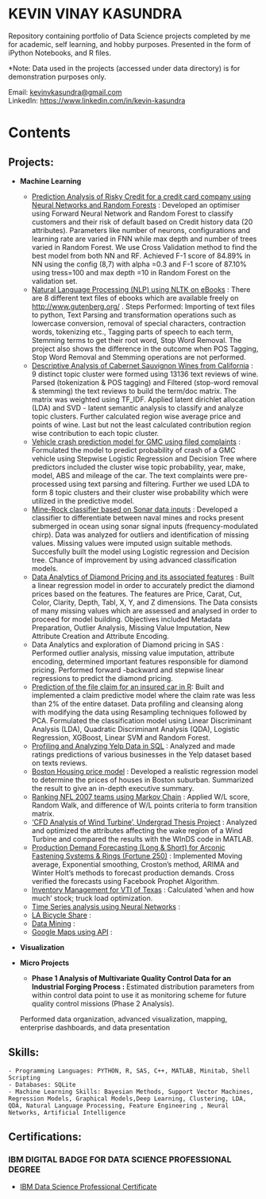 # KEVIN VINAY KASUNDRA

Repository containing portfolio of Data Science projects completed by me for academic, self learning, and hobby purposes. Presented in the form of iPython Notebooks, and R files. <br> 

*Note: Data used in the projects (accessed under data directory) is for demonstration purposes only.

Email: kevinvkasundra@gmail.com <br>
LinkedIn: https://www.linkedin.com/in/kevin-kasundra


# Contents

## Projects: 
- **Machine Learning**

   - [Prediction Analysis of Risky Credit for a credit card company using Neural Networks and Random Forests](https://github.com/kevinvkasundra/Credit-Risk-Modelling/blob/master/Risky_Credit.ipynb) : Developed an optimiser using Forward Neural Network and Random Forest to classify customers and their risk of default based on Credit history data (20 attributes). Parameters like number of neurons, configurations and learning rate are varied in FNN while max depth and number of trees varied in Random Forest. We use Cross Validation method to find the best model from both NN and RF. Achieved F-1 score of 84.89% in NN using the config (8,7) with alpha =0.3 and F-1 score of 87.10% using tress=100 and max depth =10 in Random Forest on the validation set. 
   - [Natural Language Processing (NLP) using NLTK on eBooks](https://github.com/kevinvkasundra/NLP-using-NLTK-on-Ebooks/blob/master/code.ipynb) : There are 8 different text files of ebooks which are available freely on http://www.gutenberg.org/ . Steps Performed: Importing of text files to python, Text Parsing and transformation operations such as lowercase conversion, removal of special characters, contraction words, tokenizing etc., Tagging parts of speech to each term, Stemming terms to get their root word, Stop Word Removal. The project also shows the difference in the outcome when POS Tagging, Stop Word Removal and Stemming operations are not performed.
   - [Descriptive Analysis of Cabernet Sauvignon Wines from California](https://github.com/kevinvkasundra/Descriptive-Analysis-of-Cabernet-Sauvignon-Wines-from-California/blob/master/TextAnalytics_wine.ipynb) : 9 distinct topic cluster were formed using 13136 text reviews of wine. Parsed (tokenization & POS tagging) and Filtered (stop-word removal & stemming) the text reviews to build the term/doc matrix. The matrix was weighted using TF_IDF. Applied latent dirichlet allocation (LDA) and SVD - latent semantic analysis to classify and analyze topic clusters. Further calculated region wise average price and points of wine. Last but not the least calculated contribution region wise contribution to each topic cluster.
   - [Vehicle crash prediction model for GMC using filed complaints]() : Formulated the model to predict probability of crash of a GMC vehicle using Stepwise Logistic Regression and Decision Tree where predictors included the cluster wise topic probability, year, make, model, ABS and mileage of the car. The text complaints were pre-processed using text parsing and filtering. Further we used LDA to form 8 topic clusters and their cluster wise probability which were utilized in the predictive model.
   - [Mine-Rock classifier based on Sonar data inputs](https://github.com/kevinvkasundra/Naval-Mine-Rock-Classifier/blob/master/MineRock.ipynb) : Developed a classifier to differentiate between naval mines and rocks present submerged in ocean using sonar signal inputs (frequency-modulated chirp). Data was analyzed for outliers and identification of missing values. Missing values were imputed usign suitable methods. Succesfully built the model using Logistic regression and Decision tree. Chance of improvement by using advanced classification models.
   - [Data Analytics of Diamond Pricing and its associated features]() : Built a linear regression model in order to accurately predict the diamond prices based on the features. The features are Price, Carat, Cut, Color, Clarity, Depth, Tabl, X, Y, and Z dimensions. The Data consists of many missing values which are assessed and analysed in order to proceed for model building. Objectives included Metadata Preparation, Outlier Analysis, Missing Value Imputation, New Attribute Creation and Attribute Encoding.
   - Data Analytics and exploration of Diamond pricing in SAS : Performed outlier analysis, missing value imputation, attribute encoding, determined important features responsible for diamond pricing. Performed forward -backward and stepwise linear regressions to predict the diamond pricing.
   - [Prediction of the file claim for an insured car in R](): Built and implemented a claim predictive model where the claim rate was less than 2% of the entire dataset. Data profiling and cleansing along with modifying the data using Resampling techniques followed by PCA. Formulated the classification model using Linear Discriminant Analysis (LDA), Quadratic Discriminant Analysis (QDA), Logistic Regression, XGBoost, Linear SVM and Random Forest.
   - [Profiling and Analyzing Yelp Data in SQL](https://github.com/kevinvkasundra/Profiling-and-Analyzing-Yelp-data-using-SQL) : Analyzed and made ratings predictions of various businesses in the Yelp dataset based on texts reviews.
   - [Boston Housing price model]() : Developed a realistic regression model to determine the prices of houses in Boston suburban. Summarized the result to give an in-depth executive summary.
   - [Ranking NFL 2007 teams using Markov Chain]() : Applied W/L score, Random Walk, and difference of W/L points criteria to form transition matrix. 
   - [‘CFD Analysis of Wind Turbine’, Undergrad Thesis Project]() : Analyzed and optimized the attributes affecting the wake region of a Wind Turbine and compared the results with the WInDS code in MATLAB.
   - [Production Demand Forecasting (Long & Short) for Arconic Fastening Systems & Rings (Fortune 250)]() : Implemented Moving average, Exponential smoothing, Croston’s method, ARIMA and Winter Holt’s methods to forecast production demands. Cross verified the forecasts using Facebook Prophet Algorithm.
   - [Inventory Management for VTI of Texas]() : Calculated ‘when and how much’ stock; truck load optimization.
   - [Time Series analysis using Neural Networks]() : 
   - [LA Bicycle Share]() : 
   - [Data Mining]() : 
   - [Google Maps using API]() : 


- **Visualization**
   
    
- **Micro Projects**
   
    - **Phase 1 Analysis of Multivariate Quality Control Data for an Industrial Forging Process :** Estimated distribution parameters from within control data point to use it as monitoring scheme for future quality control missions (Phase 2 Analysis). 
    
     Performed data organization, advanced visualization, mapping, enterprise dashboards, and data presentation
    
## Skills: 
    - Programming Languages: PYTHON, R, SAS, C++, MATLAB, Minitab, Shell Scripting
    - Databases: SQLite
    - Machine Learning Skills: Bayesian Methods, Support Vector Machines, Regression Models, Graphical Models,Deep Learning, Clustering, LDA, QDA, Natural Language Processing, Feature Engineering , Neural Networks, Artificial Intelligence

## Certifications:

### IBM DIGITAL BADGE FOR DATA SCIENCE PROFESSIONAL DEGREE 

 - [IBM Data Science Professional Certificate](https://www.youracclaim.com/badges/6036b3d3-7179-49cb-977d-0bff1d71eec9/linked_in)
    
